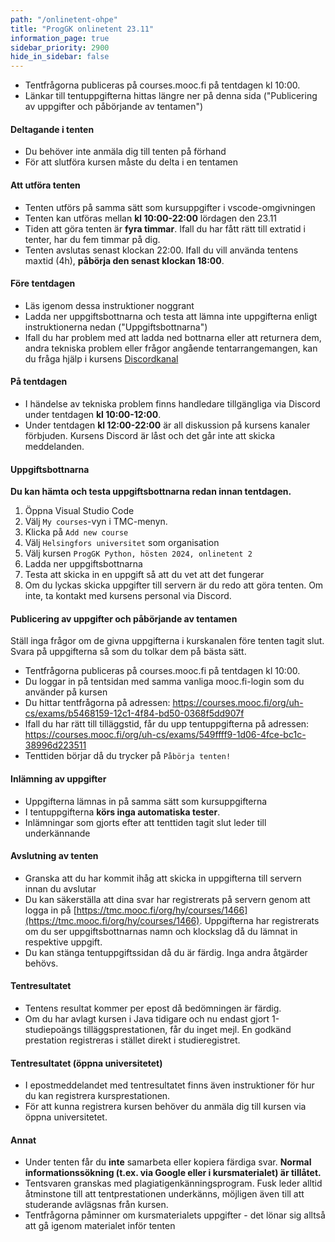 ```yaml
---
path: "/onlinetent-ohpe"
title: "ProgGK onlinetent 23.11"
information_page: true
sidebar_priority: 2900
hide_in_sidebar: false
---
```


<!--# Ohjelmoinnin perusteet-->

* Tentfrågorna publiceras på courses.mooc.fi på tentdagen kl 10:00.
* Länkar till tentuppgifterna hittas längre ner på denna sida ("Publicering av uppgifter och påbörjande av tentamen")

#### Deltagande i tenten

* Du behöver inte anmäla dig till tenten på förhand
* För att slutföra kursen måste du delta i en tentamen

#### Att utföra tenten

* Tenten utförs på samma sätt som kursuppgifter i vscode-omgivningen
* Tenten kan utföras mellan **kl 10:00-22:00** lördagen den 23.11
* Tiden att göra tenten är **fyra timmar**. Ifall du har fått rätt till extratid i tenter, har du fem timmar på dig. 
* Tenten avslutas senast klockan 22:00. Ifall du vill använda tentens maxtid (4h), **påbörja den senast klockan 18:00**.

#### Före tentdagen

* Läs igenom dessa instruktioner noggrant
* Ladda ner uppgiftsbottnarna och testa att lämna inte uppgifterna enligt instruktionerna nedan ("Uppgiftsbottnarna")
* Ifall du har problem med att ladda ned bottnarna eller att returnera dem, andra tekniska problem eller frågor angående tentarrangemangen, kan du fråga hjälp i kursens [Discordkanal](https://study.cs.helsinki.fi/discord/join/ohjelmoinnin_mooc)

#### På tentdagen

* I händelse av tekniska problem finns handledare tillgängliga via Discord under tentdagen **kl 10:00-12:00**.
* Under tentdagen **kl 12:00-22:00** är all diskussion på kursens kanaler förbjuden. Kursens Discord är låst och det går inte att skicka meddelanden.

#### Uppgiftsbottnarna

**Du kan hämta och testa uppgiftsbottnarna redan innan tentdagen.**

1. Öppna Visual Studio Code
2. Välj `My courses`-vyn i TMC-menyn.
3. Klicka på `Add new course`
4. Välj `Helsingfors universitet` som organisation
5. Välj kursen `ProgGK Python, hösten 2024, onlinetent 2`
6. Ladda ner uppgiftsbottnarna
7. Testa att skicka in en uppgift så att du vet att det fungerar
8. Om du lyckas skicka uppgifter till servern är du redo att göra tenten. Om inte, ta kontakt med kursens personal via Discord.

#### Publicering av uppgifter och påbörjande av tentamen

<notice>
Ställ inga frågor om de givna uppgifterna i kurskanalen före tenten tagit slut. Svara på uppgifterna så som du tolkar dem på bästa sätt. 
</notice>

* Tentfrågorna publiceras på courses.mooc.fi på tentdagen kl 10:00.
* Du loggar in på tentsidan med samma vanliga mooc.fi-login som du använder på kursen 
* Du hittar tentfrågorna på adressen: <a href="https://courses.mooc.fi/org/uh-cs/exams/b5468159-12c1-4f84-bd50-0368f5dd907f">https://courses.mooc.fi/org/uh-cs/exams/b5468159-12c1-4f84-bd50-0368f5dd907f</a>
* Ifall du har rätt till tilläggstid, får du upp tentuppgifterna på adressen: <a href="https://courses.mooc.fi/org/uh-cs/exams/549ffff9-1d06-4fce-bc1c-38996d223511">https://courses.mooc.fi/org/uh-cs/exams/549ffff9-1d06-4fce-bc1c-38996d223511</a>
* Tenttiden börjar då du trycker på `Påbörja tenten!`


#### Inlämning av uppgifter

* Uppgifterna lämnas in på samma sätt som kursuppgifterna
* I tentuppgifterna **körs inga automatiska tester**.
* Inlämningar som gjorts efter att tenttiden tagit slut leder till underkännande

#### Avslutning av tenten

* Granska att du har kommit ihåg att skicka in uppgifterna till servern innan du avslutar
* Du kan säkerställa att dina svar har registrerats på servern genom att logga in på [https://tmc.mooc.fi/org/hy/courses/1466](https://tmc.mooc.fi/org/hy/courses/1466). Uppgifterna har registrerats om du ser uppgiftsbottnarnas namn och klockslag då du lämnat in respektive uppgift.
* Du kan stänga tentuppgiftssidan då du är färdig. Inga andra åtgärder behövs. 

#### Tentresultatet

* Tentens resultat kommer per epost då bedömningen är färdig.
* Om du har avlagt kursen i Java tidigare och nu endast gjort 1-studiepoängs tilläggsprestationen, får du inget mejl. En godkänd prestation registreras i stället direkt i studieregistret.

#### Tentresultatet (öppna universitetet)

* I epostmeddelandet med tentresultatet finns även instruktioner för hur du kan registrera kursprestationen. 
* För att kunna registrera kursen behöver du anmäla dig till kursen via öppna universitetet.

#### Annat

* Under tenten får du **inte** samarbeta eller kopiera färdiga svar. **Normal informationssökning (t.ex. via Google eller i kursmaterialet) är tillåtet.**
* Tentsvaren granskas med plagiatigenkänningsprogram. Fusk leder alltid åtminstone till att tentprestationen underkänns, möjligen även till att studerande avlägsnas från kursen.
* Tentfrågorna påminner om kursmaterialets uppgifter - det lönar sig alltså att gå igenom materialet inför tenten
